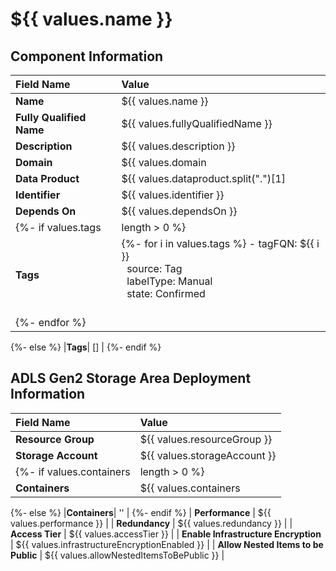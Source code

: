 # ${{ values.name }}


## Component Information

| Field Name               | Value                                                                                                               |
|:-------------------------|:--------------------------------------------------------------------------------------------------------------------|
| **Name**                 | ${{ values.name }}                                                                                                  |
| **Fully Qualified Name** | ${{ values.fullyQualifiedName }}                                                                                    |
| **Description**          | ${{ values.description }}                                                                                           |
| **Domain**               | ${{ values.domain                                                                                                   | replace(r/domain:| |-/, "") }}             |
| **Data Product**         | ${{ values.dataproduct.split(".")[1]                                                                                | replace(r/ |-/g, "") }} |
| **Identifier**           | ${{ values.identifier }}                                                                                            |
| **Depends On**           | ${{ values.dependsOn }}                                                                                             |
{%- if values.tags | length > 0 %}                                                                                                       
| **Tags**                 | {%- for i in values.tags %} - tagFQN: ${{ i }}<br/>&nbsp;&nbsp;source: Tag<br/>&nbsp;&nbsp;labelType: Manual<br/>&nbsp;&nbsp;state: Confirmed<br/><br/>
{%- endfor %} |
{%- else %}
|**Tags**| [] |
{%- endif %}

## ADLS Gen2 Storage Area Deployment Information

| Field Name                           | Value                                         |
|:-------------------------------------|:----------------------------------------------|
| **Resource Group**                   | ${{ values.resourceGroup }}                   |
| **Storage Account**                  | ${{ values.storageAccount }}                  |
{%- if values.containers             | length > 0 %}                                  
| **Containers**                       | ${{ values.containers | join(",") }}                     |
{%- else %}
|**Containers**| '' |
{%- endif %}
| **Performance**                      | ${{ values.performance }}                     |
| **Redundancy**                       | ${{ values.redundancy }}                      |
| **Access Tier**                      | ${{ values.accessTier }}                      |
| **Enable Infrastructure Encryption** | ${{ values.infrastructureEncryptionEnabled }} |
| **Allow Nested Items to be Public**  | ${{ values.allowNestedItemsToBePublic }}      |
